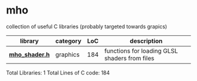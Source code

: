 # mho
collection of useful C libraries (probably targeted towards grapics)

<a name="mho_libs"></a>

library    | category | LoC | description
--------------------- | -------- | --- | --------------------------------
**[mho_shader.h](mho_shader.h)**| graphics | 184 | functions for loading GLSL shaders from files

Total Libraries: 1
Total Lines of C code: 184
